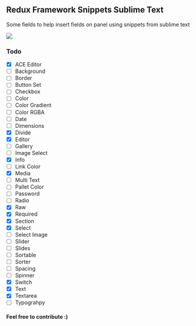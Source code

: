 ## Redux Framework Snippets Sublime Text

Some fields to help insert fields on panel using snippets from sublime text

<a href="https://wordpress.org/plugins/redux-framework/" target="_blank">
    <img src="http://i.imgur.com/1r0c5z3.png">
</a>

### Todo

- [x] ACE Editor
- [ ] Background
- [ ] Border
- [ ] Button Set
- [ ] Checkbox
- [ ] Color
- [ ] Color Gradient
- [ ] Color RGBA
- [ ] Date
- [ ] Dimensions
- [x] Divide
- [x] Editor
- [ ] Gallery
- [ ] Image Select
- [x] Info
- [ ] Link Color
- [x] Media
- [ ] Multi Text
- [ ] Pallet Color
- [ ] Password
- [ ] Radio
- [x] Raw
- [x] Required
- [x] Section 
- [x] Select
- [ ] Select Image
- [ ] Slider
- [ ] Slides
- [ ] Sortable
- [ ] Sorter
- [ ] Spacing
- [ ] Spinner
- [x] Switch
- [x] Text
- [x] Textarea
- [ ] Typograhpy

#### Feel free to contribute :)
